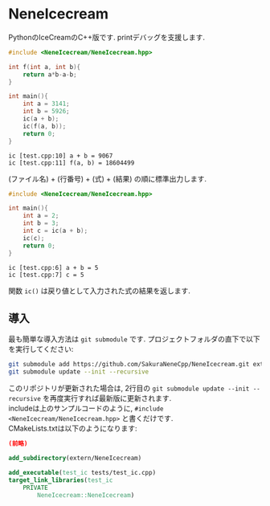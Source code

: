 # NeneIcecream
PythonのIceCreamのC++版です. printデバッグを支援します.
```cpp
#include <NeneIcecream/NeneIcecream.hpp>

int f(int a, int b){
    return a*b-a-b;
}

int main(){
    int a = 3141;
    int b = 5926;
    ic(a + b);
    ic(f(a, b));
    return 0;
}
```
```
ic [test.cpp:10] a + b = 9067
ic [test.cpp:11] f(a, b) = 18604499
```
(ファイル名) + (行番号) + (式) + (結果) の順に標準出力します.

```cpp
#include <NeneIcecream/NeneIcecream.hpp>

int main(){
    int a = 2;
    int b = 3;
    int c = ic(a + b);
    ic(c);
    return 0;
}
```
```
ic [test.cpp:6] a + b = 5
ic [test.cpp:7] c = 5
```
関数 `ic()` は戻り値として入力された式の結果を返します.

## 導入
最も簡単な導入方法は `git submodule` です. プロジェクトフォルダの直下で以下を実行してください:
```bash
git submodule add https://github.com/SakuraNeneCpp/NeneIcecream.git extern/NeneIcecream
git submodule update --init --recursive
```
このリポジトリが更新された場合は, 2行目の `git submodule update --init --recursive` を再度実行すれば最新版に更新されます.  
includeは上のサンプルコードのように, `#include <NeneIcecream/NeneIcecream.hpp>` と書くだけです.  
CMakeLists.txtは以下のようになります:  
```cmake
(前略)

add_subdirectory(extern/NeneIcecream)

add_executable(test_ic tests/test_ic.cpp)
target_link_libraries(test_ic
    PRIVATE
        NeneIcecream::NeneIcecream)
```

